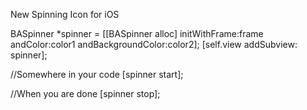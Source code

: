 New Spinning Icon for iOS

BASpinner *spinner = [[BASpinner alloc] initWithFrame:frame andColor:color1 andBackgroundColor:color2];
[self.view addSubview: spinner];



//Somewhere in your code
[spinner start];


//When you are done
[spinner stop];
